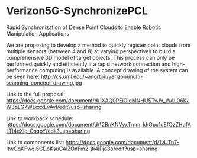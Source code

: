# Verizon5G-SynchronizePCL

Rapid Synchronization of Dense Point Clouds to Enable Robotic Manipulation Applications

We are proposing to develop a method to quickly register point clouds from multiple sensors (between 4 and 8) at varying perspectives to build a comprehensive 3D model of target objects. This process can only be performed quickly and efficiently if a rapid network connection and high-performance computing is available. A concept drawing of the system can be seen here: http://cs.uml.edu/~anorton/verizon/multi-scanning_concept_drawing.jpg 


Link to the full proposal: 
https://docs.google.com/document/d/1XAQ0PEiOidMNHUSTvJV_WAL06KJW3qLG7WEcxxEvAvI/edit?usp=sharing 


Link to workback schedule: 
https://docs.google.com/document/d/12BnKNVyxTrnm_khGpx1uEfOzZHufALTI4eXlp_OsqoY/edit?usp=sharing

Link to components list: 
https://docs.google.com/document/d/1vUTn7-ItwGqKFwqI5CDbKsuCAlZOnFm2-jti4lPjo3o/edit?usp=sharing
